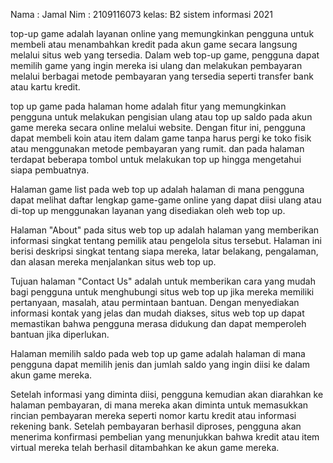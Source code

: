 Nama : Jamal
Nim  : 2109116073
kelas: B2 sistem informasi 2021


 <!-- tema -->
 top-up game adalah layanan online yang memungkinkan pengguna untuk membeli atau menambahkan kredit pada akun game secara langsung melalui situs web yang tersedia. Dalam web top-up game, pengguna dapat memilih game yang ingin mereka isi ulang dan melakukan pembayaran melalui berbagai metode pembayaran yang tersedia seperti transfer bank atau kartu kredit.

 <!-- halaman home -->
 top up game pada halaman home adalah fitur yang memungkinkan pengguna untuk melakukan pengisian ulang atau top up saldo pada akun game mereka secara online melalui website. Dengan fitur ini, pengguna dapat membeli koin atau item dalam game tanpa harus pergi ke toko fisik atau menggunakan metode pembayaran yang rumit.
dan pada halaman terdapat beberapa tombol untuk melakukan top up hingga mengetahui siapa pembuatnya.

<!-- halaman game list -->
Halaman game list pada web top up adalah halaman di mana pengguna dapat melihat daftar lengkap game-game online yang dapat diisi ulang atau di-top up menggunakan layanan yang disediakan oleh web top up.

<!-- halaman about -->
Halaman "About" pada situs web top up adalah halaman yang memberikan informasi singkat tentang pemilik atau pengelola situs tersebut. Halaman ini berisi deskripsi singkat tentang siapa mereka, latar belakang, pengalaman, dan alasan mereka menjalankan situs web top up.

<!-- halaman contact us -->
Tujuan halaman "Contact Us" adalah untuk memberikan cara yang mudah bagi pengguna untuk menghubungi situs web top up jika mereka memiliki pertanyaan, masalah, atau permintaan bantuan. Dengan menyediakan informasi kontak yang jelas dan mudah diakses, situs web top up dapat memastikan bahwa pengguna merasa didukung dan dapat memperoleh bantuan jika diperlukan.

<!-- halaman masing masing game -->
Halaman memilih saldo pada web top up game adalah halaman di mana pengguna dapat memilih jenis dan jumlah saldo yang ingin diisi ke dalam akun game mereka.

<!-- halaman pembayaran -->
Setelah informasi yang diminta diisi, pengguna kemudian akan diarahkan ke halaman pembayaran, di mana mereka akan diminta untuk memasukkan rincian pembayaran mereka seperti nomor kartu kredit atau informasi rekening bank. Setelah pembayaran berhasil diproses, pengguna akan menerima konfirmasi pembelian yang menunjukkan bahwa kredit atau item virtual mereka telah berhasil ditambahkan ke akun game mereka.